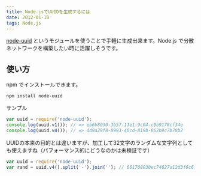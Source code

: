 ```yaml
---
title: Node.jsでUUIDを生成するには
date: 2012-01-10
tags: Node.js
---
```


[node-uuid](https://github.com/broofa/node-uuid) というモジュールを使うことで手軽に生成出来ます。Node.js で分散ネットワークを構築したい時に活躍しそうです。

## 使い方
npm でインストールできます。

```
npm install node-uuid
```

サンプル

```javascript
var uuid = require('node-uuid');
console.log(uuid.v1()); // => eb6b8030-3b57-11e1-9c04-c9b9178cf34e
console.log(uuid.v4()); // => 4d9a29f8-8993-40cd-819b-862b9c7b78b2
```

UUIDの本来の目的とは違いますが、加工して32文字のランダムな文字列としても使えますね（パフォーマンス的にどうなのかは未検証です）

```javascript
var uuid = require('node-uuid');
var rand = uuid.v4().split('-').join(''); // 661708030ec74627a12d3f6c6f8f5dd2
```
